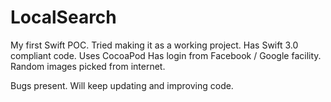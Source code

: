 # LocalSearch
My first Swift POC. Tried making it as a working project.
Has Swift 3.0 compliant code.
Uses CocoaPod
Has login from Facebook / Google facility.
Random images picked from internet.

Bugs present. Will keep updating and improving code.
